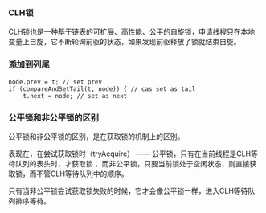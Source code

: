 ### CLH锁

CLH锁也是一种基于链表的可扩展、高性能、公平的自旋锁，申请线程只在本地变量上自旋，它不断轮询前驱的状态，如果发现前驱释放了锁就结束自旋。

### 添加到列尾

	node.prev = t; // set prev
	if (compareAndSetTail(t, node)) { // cas set as tail
    	t.next = node; // set as next

### 公平锁和非公平锁的区别

公平锁和非公平锁的区别，是在获取锁的机制上的区别。

表现在，在尝试获取锁时（tryAcquire） —— 公平锁，只有在当前线程是CLH等待队列的表头时，才获取锁；
而非公平锁，只要当前锁处于空闲状态，则直接获取锁，而不管CLH等待队列中的顺序。

只有当非公平锁尝试获取锁失败的时候，它才会像公平锁一样，进入CLH等待队列排序等待。

